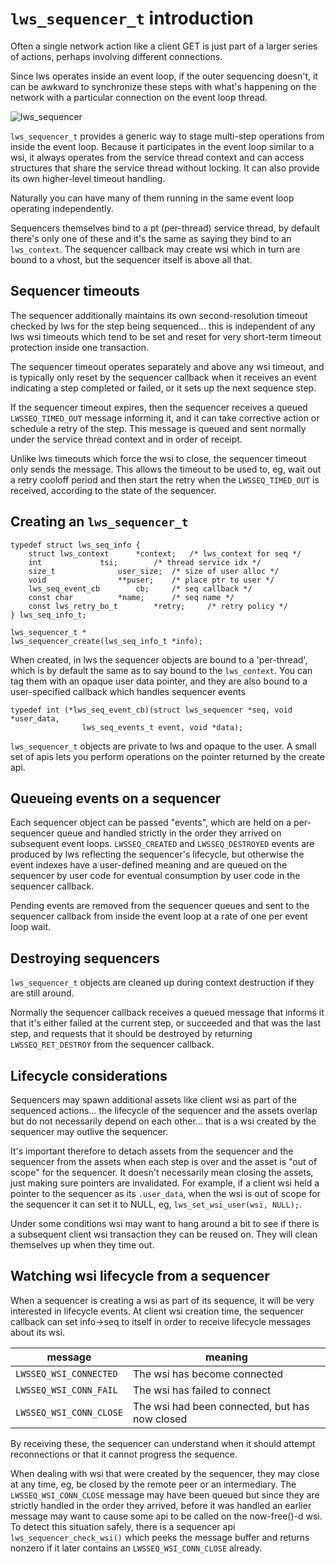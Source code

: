 # `lws_sequencer_t` introduction

Often a single network action like a client GET is just part of a
larger series of actions, perhaps involving different connections.

Since lws operates inside an event loop, if the outer sequencing
doesn't, it can be awkward to synchronize these steps with what's
happening on the network with a particular connection on the event
loop thread.

![lws_sequencer](/doc-assets/lws_sequencer.svg)

`lws_sequencer_t` provides a generic way to stage multi-step
operations from inside the event loop.  Because it participates
in the event loop similar to a wsi, it always operates from the
service thread context and can access structures that share the
service thread without locking.  It can also provide its own
higher-level timeout handling.

Naturally you can have many of them running in the same event
loop operating independently.

Sequencers themselves bind to a pt (per-thread) service thread,
by default there's only one of these and it's the same as saying
they bind to an `lws_context`.  The sequencer callback may create
wsi which in turn are bound to a vhost, but the sequencer itself
is above all that.

## Sequencer timeouts

The sequencer additionally maintains its own second-resolution timeout
checked by lws for the step being sequenced... this is independent of
any lws wsi timeouts which tend to be set and reset for very short-term
timeout protection inside one transaction.

The sequencer timeout operates separately and above any wsi timeout, and
is typically only reset by the sequencer callback when it receives an
event indicating a step completed or failed, or it sets up the next sequence
step.

If the sequencer timeout expires, then the sequencer receives a queued
`LWSSEQ_TIMED_OUT` message informing it, and it can take corrective action
or schedule a retry of the step.  This message is queued and sent normally
under the service thread context and in order of receipt.

Unlike lws timeouts which force the wsi to close, the sequencer timeout
only sends the message.  This allows the timeout to be used to, eg, wait
out a retry cooloff period and then start the retry when the
`LWSSEQ_TIMED_OUT` is received, according to the state of the sequencer.

## Creating an `lws_sequencer_t`

```
typedef struct lws_seq_info {
	struct lws_context		*context;   /* lws_context for seq */
	int				tsi;	    /* thread service idx */
	size_t				user_size;  /* size of user alloc */
	void				**puser;    /* place ptr to user */
	lws_seq_event_cb		cb;	    /* seq callback */
	const char			*name;	    /* seq name */
	const lws_retry_bo_t		*retry;	    /* retry policy */
} lws_seq_info_t;
```

```
lws_sequencer_t *
lws_sequencer_create(lws_seq_info_t *info);
```

When created, in lws the sequencer objects are bound to a 'per-thread',
which is by default the same as to say bound to the `lws_context`.  You
can tag them with an opaque user data pointer, and they are also bound to
a user-specified callback which handles sequencer events

```
typedef int (*lws_seq_event_cb)(struct lws_sequencer *seq, void *user_data,
				lws_seq_events_t event, void *data);
```

`lws_sequencer_t` objects are private to lws and opaque to the user.  A small
set of apis lets you perform operations on the pointer returned by the
create api.

## Queueing events on a sequencer

Each sequencer object can be passed "events", which are held on a per-sequencer
queue and handled strictly in the order they arrived on subsequent event loops.
`LWSSEQ_CREATED` and `LWSSEQ_DESTROYED` events are produced by lws reflecting
the sequencer's lifecycle, but otherwise the event indexes have a user-defined
meaning and are queued on the sequencer by user code for eventual consumption
by user code in the sequencer callback.

Pending events are removed from the sequencer queues and sent to the sequencer
callback from inside the event loop at a rate of one per event loop wait.

## Destroying sequencers

`lws_sequencer_t` objects are cleaned up during context destruction if they are
still around.

Normally the sequencer callback receives a queued message that
informs it that it's either failed at the current step, or succeeded and that
was the last step, and requests that it should be destroyed by returning
`LWSSEQ_RET_DESTROY` from the sequencer callback.

## Lifecycle considerations

Sequencers may spawn additional assets like client wsi as part of the sequenced
actions... the lifecycle of the sequencer and the assets overlap but do not
necessarily depend on each other... that is a wsi created by the sequencer may
outlive the sequencer.

It's important therefore to detach assets from the sequencer and the sequencer
from the assets when each step is over and the asset is "out of scope" for the
sequencer.  It doesn't necessarily mean closing the assets, just making sure
pointers are invalidated.  For example, if a client wsi held a pointer to the
sequencer as its `.user_data`, when the wsi is out of scope for the sequencer
it can set it to NULL, eg, `lws_set_wsi_user(wsi, NULL);`.

Under some conditions wsi may want to hang around a bit to see if there is a
subsequent client wsi transaction they can be reused on.  They will clean
themselves up when they time out.

## Watching wsi lifecycle from a sequencer

When a sequencer is creating a wsi as part of its sequence, it will be very
interested in lifecycle events.  At client wsi creation time, the sequencer
callback can set info->seq to itself in order to receive lifecycle messages
about its wsi.

|message|meaning|
|---|---|
|`LWSSEQ_WSI_CONNECTED`|The wsi has become connected|
|`LWSSEQ_WSI_CONN_FAIL`|The wsi has failed to connect|
|`LWSSEQ_WSI_CONN_CLOSE`|The wsi had been connected, but has now closed|

By receiving these, the sequencer can understand when it should attempt
reconnections or that it cannot progress the sequence.

When dealing with wsi that were created by the sequencer, they may close at
any time, eg, be closed by the remote peer or an intermediary.  The
`LWSSEQ_WSI_CONN_CLOSE` message may have been queued but since they are
strictly handled in the order they arrived, before it was
handled an earlier message may want to cause some api to be called on
the now-free()-d wsi.  To detect this situation safely, there is a
sequencer api `lws_sequencer_check_wsi()` which peeks the message
buffer and returns nonzero if it later contains an `LWSSEQ_WSI_CONN_CLOSE`
already.

